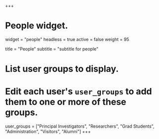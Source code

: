 +++
# People widget.
widget = "people"
headless = true
active = false
weight = 95

title = "People"
subtitle = "subtitle for people"

# List user groups to display.
#   Edit each user's `user_groups` to add them to one or more of these groups.
user_groups = ["Principal Investigators",
               "Researchers",
               "Grad Students",
               "Administration",
               "Visitors",
               "Alumni"]
+++
